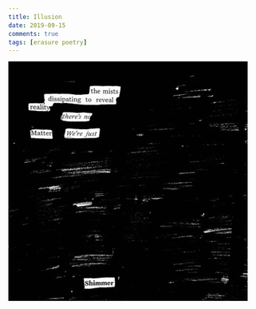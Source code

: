 ```yaml
---  
title: Illusion  
date: 2019-09-15  
comments: true  
tags: [erasure poetry]  
---  
```


<img src="/assets/images/articles/illusion.jpeg" class="responsive"><br>
